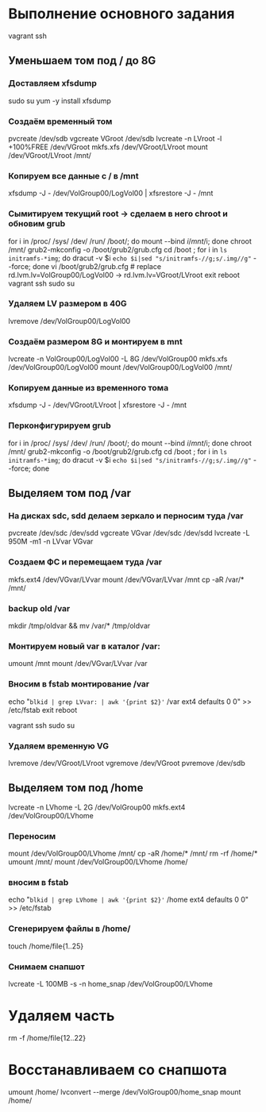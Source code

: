 # Выполнение основного задания
vagrant ssh  

## Уменьшаем том под / до 8G

### Доставляем xfsdump
sudo su
yum -y install xfsdump
### Создаём временный том
pvcreate /dev/sdb
vgcreate VGroot /dev/sdb
lvcreate -n LVroot -l +100%FREE /dev/VGroot
mkfs.xfs /dev/VGroot/LVroot
mount /dev/VGroot/LVroot /mnt/
### Копируем все данные с / в /mnt
xfsdump -J - /dev/VolGroup00/LogVol00 | xfsrestore -J - /mnt
### Сымитируем текущий root -> сделаем в него chroot и обновим grub
for i in /proc/ /sys/ /dev/ /run/ /boot/; do mount --bind $i /mnt/$i; done
chroot /mnt/
grub2-mkconfig -o /boot/grub2/grub.cfg
cd /boot ; for i in `ls initramfs-*img`; do dracut -v $i `echo $i|sed "s/initramfs-//g;s/.img//g"` --force; done
vi /boot/grub2/grub.cfg # replace rd.lvm.lv=VolGroup00/LogVol00 -> rd.lvm.lv=VGroot/LVroot
exit
reboot
vagrant ssh
sudo su
### Удаляем LV размером в 40G
lvremove /dev/VolGroup00/LogVol00
### Создаём размером 8G и монтируем в mnt
lvcreate -n VolGroup00/LogVol00 -L 8G /dev/VolGroup00
mkfs.xfs /dev/VolGroup00/LogVol00
mount /dev/VolGroup00/LogVol00 /mnt/
### Копируем данные из временного тома
xfsdump -J - /dev/VGroot/LVroot | xfsrestore -J - /mnt
### Перконфигурируем grub
for i in /proc/ /sys/ /dev/ /run/ /boot/; do mount --bind $i /mnt/$i; done
chroot /mnt/
grub2-mkconfig -o /boot/grub2/grub.cfg
cd /boot ; for i in `ls initramfs-*img`; do dracut -v $i `echo $i|sed "s/initramfs-//g;s/.img//g"` --force; done

## Выделяем том под /var
### На дисках sdc, sdd делаем зеркало и перносим туда /var
pvcreate /dev/sdc /dev/sdd
vgcreate VGvar /dev/sdc /dev/sdd
lvcreate -L 950M -m1 -n LVvar VGvar

### Создаем ФС и перемещаем туда /var
mkfs.ext4 /dev/VGvar/LVvar
mount /dev/VGvar/LVvar /mnt
cp -aR /var/* /mnt/
### backup old /var
mkdir /tmp/oldvar && mv /var/* /tmp/oldvar
### Монтируем новый var в каталог /var:
umount /mnt
mount /dev/VGvar/LVvar /var
### Вносим в fstab монтирование /var
echo "`blkid | grep LVvar: | awk '{print $2}'` /var ext4 defaults 0 0" >> /etc/fstab
exit
reboot

vagrant ssh
sudo su

### Удаляем временную VG
lvremove /dev/VGroot/LVroot
vgremove /dev/VGroot
pvremove /dev/sdb

## Выделяем том под /home
lvcreate -n LVhome -L 2G /dev/VolGroup00
mkfs.ext4 /dev/VolGroup00/LVhome
### Переносим
mount /dev/VolGroup00/LVhome /mnt/
cp -aR /home/* /mnt/
rm -rf /home/*
umount /mnt/
mount /dev/VolGroup00/LVhome /home/
### вносим в fstab
echo "`blkid | grep LVhome | awk '{print $2}'` /home ext4 defaults 0 0" >> /etc/fstab

### Сгенерируем файлы в /home/
touch /home/file{1..25}
### Снимаем снапшот
lvcreate -L 100MB -s -n home_snap /dev/VolGroup00/LVhome
# Удаляем часть
rm -f /home/file{12..22}
# Восстанавливаем со снапшота
umount /home/
lvconvert --merge /dev/VolGroup00/home_snap
mount /home/
